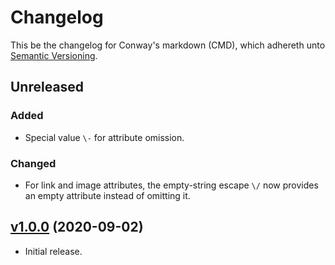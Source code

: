 # Changelog

This be the changelog for Conway's markdown (CMD),
which adhereth unto [Semantic Versioning](https://semver.org/).

## Unreleased

### Added

- Special value `\-` for attribute omission.

### Changed

- For link and image attributes,
  the empty-string escape `\/` now provides an empty attribute
  instead of omitting it.

## [v1.0.0] (2020-09-02)

- Initial release.

[v1.0.0]: https://github.com/conway-markdown/conway-markdown/releases/tag/v1.0.0
